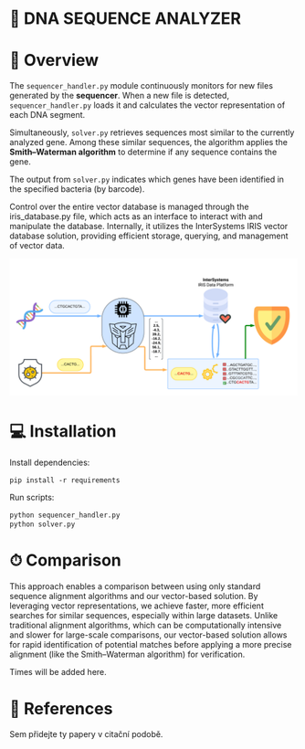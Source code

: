 # 🧬 DNA SEQUENCE ANALYZER 
# 🧠 Overview

The `sequencer_handler.py` module continuously monitors for new files generated by the **sequencer**. When a new file is detected, `sequencer_handler.py` loads it and calculates the vector representation of each DNA segment.

Simultaneously, `solver.py` retrieves sequences most similar to the currently analyzed gene. Among these similar sequences, the algorithm applies the **Smith–Waterman algorithm** to determine if any sequence contains the gene.

The output from `solver.py` indicates which genes have been identified in the specified bacteria (by barcode).

Control over the entire vector database is managed through the iris_database.py file, which acts as an interface to interact with and manipulate the database. Internally, it utilizes the InterSystems IRIS vector database solution, providing efficient storage, querying, and management of vector data.

![DNA_diagram](/resources/DNA_diagram.png)

# 💻 Installation

Install dependencies:	

	pip install -r requirements

Run scripts:
	
	python sequencer_handler.py
	python solver.py

# ⏱ Comparison

This approach enables a comparison between using only standard sequence alignment algorithms and our vector-based solution. By leveraging vector representations, we achieve faster, more efficient searches for similar sequences, especially within large datasets. Unlike traditional alignment algorithms, which can be computationally intensive and slower for large-scale comparisons, our vector-based solution allows for rapid identification of potential matches before applying a more precise alignment (like the Smith–Waterman algorithm) for verification.

Times will be added here.

# 📘 References

Sem přidejte ty papery v citační podobě.